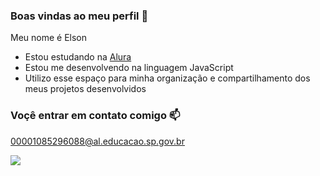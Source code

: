### Boas vindas ao meu perfil 💙

Meu nome é Elson

- Estou estudando na [Alura](https://www.Alura.com.br)
- Estou me desenvolvendo na linguagem JavaScript
- Utilizo esse espaço para minha organização e compartilhamento dos meus projetos desenvolvidos

### Voçê entrar em contato comigo 📫

00001085296088@al.educacao.sp.gov.br

![](https://media.tenor.com/Q-aNBpS_K2UAAAAM/luffy-gear-5-gear-5.gif)
